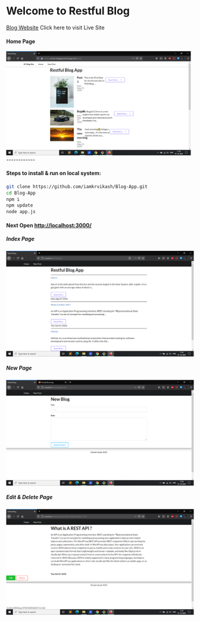 # Welcome to Restful Blog

[Blog Website](https://novice-blogapp.herokuapp.com/blogs) Click here to visit Live Site

#### Home Page

<img title="" src="screenshots/home.png" alt="Home Page of Live site" data-align="center" width="496">
------------

#### Steps to install & run on local system:

```sh
git clone https://github.com/iamkrvikash/Blog-App.git
cd Blog-App
npm i
npm update
node app.js
```

#### Next Open [http://localhost:3000/](http://localhost:3000/ "http://localhost:3000/")

##### Index Page

<img title="" src="screenshots/index.png" alt="Index" data-align="center" width="596">

##### New Page

<img title="" src="screenshots/new.png" alt="Output" width="594" data-align="center">

##### Edit & Delete Page

<img title="" src="screenshots/edit.png" alt="Output" width="593" data-align="center">
